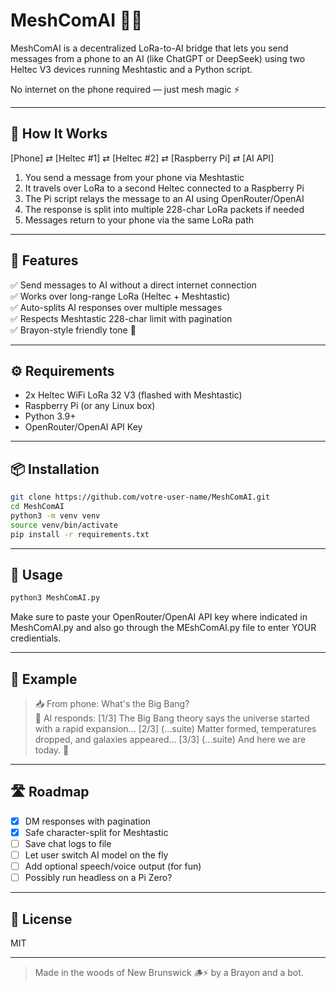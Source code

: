# MeshComAI 🤖📡

MeshComAI is a decentralized LoRa-to-AI bridge that lets you send messages from a phone to an AI (like ChatGPT or DeepSeek) using two Heltec V3 devices running Meshtastic and a Python script.

No internet on the phone required — just mesh magic ⚡

---

## 🔗 How It Works

[Phone] ⇄ [Heltec #1] ⇄ [Heltec #2] ⇄ [Raspberry Pi] ⇄ [AI API]

1. You send a message from your phone via Meshtastic  
2. It travels over LoRa to a second Heltec connected to a Raspberry Pi  
3. The Pi script relays the message to an AI using OpenRouter/OpenAI  
4. The response is split into multiple 228-char LoRa packets if needed  
5. Messages return to your phone via the same LoRa path

---

## 🚀 Features

✅ Send messages to AI without a direct internet connection  
✅ Works over long-range LoRa (Heltec + Meshtastic)  
✅ Auto-splits AI responses over multiple messages  
✅ Respects Meshtastic 228-char limit with pagination  
✅ Brayon-style friendly tone 🧢

---

## ⚙️ Requirements

- 2x Heltec WiFi LoRa 32 V3 (flashed with Meshtastic)
- Raspberry Pi (or any Linux box)
- Python 3.9+
- OpenRouter/OpenAI API Key

---

## 📦 Installation

```bash
git clone https://github.com/votre-user-name/MeshComAI.git
cd MeshComAI
python3 -m venv venv
source venv/bin/activate
pip install -r requirements.txt
```

---

## 🧠 Usage

```bash
python3 MeshComAI.py
```

Make sure to paste your OpenRouter/OpenAI API key where indicated in MeshComAI.py and also go through
the MEshComAI.py file to enter YOUR credientials.

---

## 💬 Example

> 📥 From phone: What's the Big Bang?  
> 🤖 AI responds:
[1/3] The Big Bang theory says the universe started with a rapid expansion...
[2/3] (...suite) Matter formed, temperatures dropped, and galaxies appeared...
[3/3] (...suite) And here we are today. 🌌

---

## 🛣 Roadmap

- [x] DM responses with pagination
- [x] Safe character-split for Meshtastic
- [ ] Save chat logs to file
- [ ] Let user switch AI model on the fly
- [ ] Add optional speech/voice output (for fun)
- [ ] Possibly run headless on a Pi Zero?

---

## 📄 License

MIT

---

> Made in the woods of New Brunswick 🪵⚡ by a Brayon and a bot.
